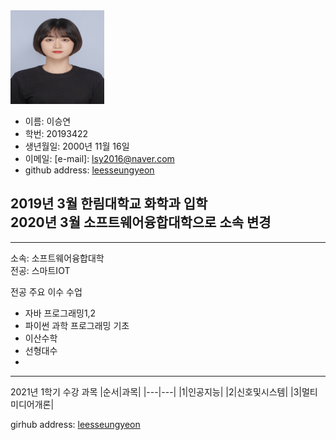  <img src = 증명사진(고화질).jpg height=150 width=150>
 
 * 이름: 이승연
 * 학번: 20193422
 * 생년월일: 2000년 11월 16일
 * 이메일: [e-mail]: lsy2016@naver.com
 * github address: [leesseungyeon][github]

[github]:https://github.com/leesseungyeon

2019년 3월 한림대학교 화학과 입학   
2020년 3월 소프트웨어융합대학으로 소속 변경
---

 
 ---

소속: 소프트웨어융합대학   
전공: 스마트IOT

전공 주요 이수 수업   
* 자바 프로그래밍1,2
* 파이썬 과학 프로그래밍 기초
* 이산수학
* 선형대수
*

-------------------------------

2021년 1학기 수강 과목
|순서|과목|
|---|---|
|1|인공지능|
|2|신호및시스템|
|3|멀티미디어개론|


girhub address: [leesseungyeon][github]

[github]:https://github.com/leesseungyeon
